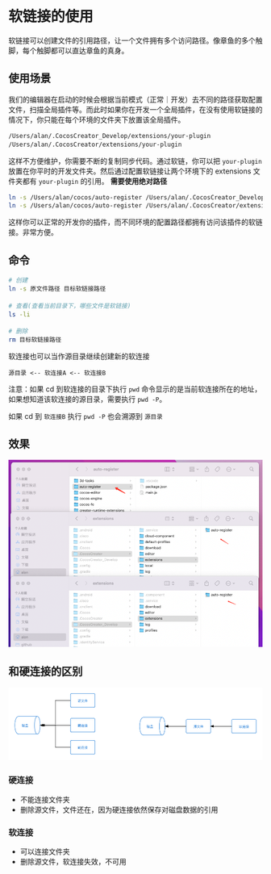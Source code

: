 # 软链接的使用

软链接可以创建文件的引用路径，让一个文件拥有多个访问路径。像章鱼的多个触脚，每个触脚都可以直达章鱼的真身。

## 使用场景

我们的编辑器在启动的时候会根据当前模式（正常｜开发）去不同的路径获取配置文件，扫描全局插件等。而此时如果你在开发一个全局插件，在没有使用软链接的情况下，你只能在每个环境的文件夹下放置该全局插件。

```bash
/Users/alan/.CocosCreator_Develop/extensions/your-plugin
/Users/alan/.CocosCreator/extensions/your-plugin
```

这样不方便维护，你需要不断的复制同步代码。通过软链，你可以把 `your-plugin` 放置在你平时的开发文件夹。然后通过配置软链接让两个环境下的 extensions 文件夹都有 `your-plugin` 的引用。 **需要使用绝对路径**

```bash
ln -s /Users/alan/cocos/auto-register /Users/alan/.CocosCreator_Develop/extensions/auto-register
ln -s /Users/alan/cocos/auto-register /Users/alan/.CocosCreator/extensions/auto-register
```

这样你可以正常的开发你的插件，而不同环境的配置路径都拥有访问该插件的软链接。非常方便。

## 命令

```bash
# 创建
ln -s 原文件路径 目标软链接路径

# 查看(查看当前目录下，哪些文件是软链接)
ls -li

# 删除
rm 目标软链接路径
```

软连接也可以当作源目录继续创建新的软连接

```
源目录 <-- 软连接A <-- 软连接B
```

注意：如果 cd 到软连接的目录下执行 `pwd` 命令显示的是当前软连接所在的地址，如果想知道该软连接的源目录，需要执行 `pwd -P`。

如果 cd 到 `软连接B` 执行 `pwd -P` 也会溯源到 `源目录`

## 效果

![image](./1.png)

## 和硬连接的区别

![](./对比.png)

### 硬连接

-   不能连接文件夹
-   删除源文件，文件还在，因为硬连接依然保存对磁盘数据的引用

### 软连接

-   可以连接文件夹
-   删除源文件，软连接失效，不可用
